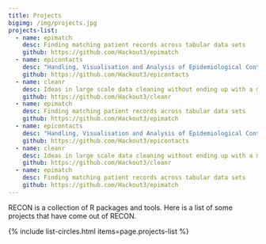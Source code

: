 ```yaml
---
title: Projects
bigimg: /img/projects.jpg
projects-list:
  - name: epimatch
    desc: Finding matching patient records across tabular data sets
    github: https://github.com/Hackout3/epimatch
  - name: epicontacts
    desc: "Handling, Visualisation and Analysis of Epidemiological Contacts"
    github: https://github.com/Hackout3/epicontacts
  - name: cleanr
    desc: Ideas in large scale data cleaning without ending up with a massive pile of messy cleaning code
    github: https://github.com/Hackout3/cleanr
  - name: epimatch
    desc: Finding matching patient records across tabular data sets
    github: https://github.com/Hackout3/epimatch
  - name: epicontacts
    desc: "Handling, Visualisation and Analysis of Epidemiological Contacts"
    github: https://github.com/Hackout3/epicontacts
  - name: cleanr
    desc: Ideas in large scale data cleaning without ending up with a massive pile of messy cleaning code
    github: https://github.com/Hackout3/cleanr
  - name: epimatch
    desc: Finding matching patient records across tabular data sets
    github: https://github.com/Hackout3/epimatch
---
```


RECON is a collection of R packages and tools.  Here is a list of some projects that have come out of RECON.

{% include list-circles.html items=page.projects-list %}